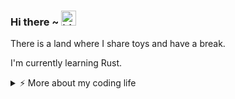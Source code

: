 ### Hi there ~ <img src="https://user-images.githubusercontent.com/1303154/88677602-1635ba80-d120-11ea-84d8-d263ba5fc3c0.gif" width="24px" alt="hi">

There is a land where I share toys and have a break.

I'm currently learning Rust.

<details>
<summary>⚡️ More about my coding life</summary>
<br />

<!--START_SECTION:waka-->
![Code Time](http://img.shields.io/badge/Code%20Time-0%20secs-blue)

![Profile Views](http://img.shields.io/badge/Profile%20Views-0-blue)

**🐱 My GitHub Data** 

> 📦 393.2 kB Used in GitHub's Storage 
 > 
> 🏆 213 Contributions in the Year 2025
 > 
> 🚫 Not Opted to Hire
 > 
> 📜 14 Public Repositories 
 > 
> 🔑 16 Private Repositories 
 > 
**I'm an Early 🐤** 

```text
🌞 Morning                115 commits         █████░░░░░░░░░░░░░░░░░░░░   20.87 % 
🌆 Daytime                235 commits         ███████████░░░░░░░░░░░░░░   42.65 % 
🌃 Evening                155 commits         ███████░░░░░░░░░░░░░░░░░░   28.13 % 
🌙 Night                  46 commits          ██░░░░░░░░░░░░░░░░░░░░░░░   08.35 % 
```
📅 **I'm Most Productive on Friday** 

```text
Monday                   71 commits          ███░░░░░░░░░░░░░░░░░░░░░░   12.89 % 
Tuesday                  107 commits         █████░░░░░░░░░░░░░░░░░░░░   19.42 % 
Wednesday                81 commits          ████░░░░░░░░░░░░░░░░░░░░░   14.70 % 
Thursday                 87 commits          ████░░░░░░░░░░░░░░░░░░░░░   15.79 % 
Friday                   121 commits         █████░░░░░░░░░░░░░░░░░░░░   21.96 % 
Saturday                 48 commits          ██░░░░░░░░░░░░░░░░░░░░░░░   08.71 % 
Sunday                   36 commits          ██░░░░░░░░░░░░░░░░░░░░░░░   06.53 % 
```


📊 **This Week I Spent My Time On** 

```text
🕑︎ Time Zone: Asia/Shanghai

💬 Programming Languages: 
No Activity Tracked This Week

🔥 Editors: 
No Activity Tracked This Week

🐱‍💻 Projects: 
No Activity Tracked This Week

💻 Operating System: 
No Activity Tracked This Week
```

**I Mostly Code in Python** 

```text
Python                   7 repos             ██████░░░░░░░░░░░░░░░░░░░   25.00 % 
JavaScript               5 repos             ████░░░░░░░░░░░░░░░░░░░░░   17.86 % 
Rust                     3 repos             ███░░░░░░░░░░░░░░░░░░░░░░   10.71 % 
Shell                    2 repos             ██░░░░░░░░░░░░░░░░░░░░░░░   07.14 % 
Just                     1 repo              █░░░░░░░░░░░░░░░░░░░░░░░░   03.57 % 
```




 Last Updated on 19/10/2025 18:55:58 UTC
<!--END_SECTION:waka-->

![Top Langs](https://github-readme-stats.vercel.app/api/top-langs/?username=gitduk&layout=compact&hide=css,html)

![gitduk's github stats](https://github-readme-stats.vercel.app/api?username=gitduk&count_private=true&show_icons=true&theme=onedark)
</details>
